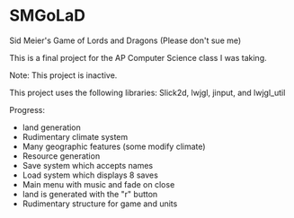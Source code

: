 # SMGoLaD
Sid Meier's Game of Lords and Dragons (Please don't sue me)



This is a final project for the AP Computer Science class I was taking.

Note: This project is inactive.




This project uses the following libraries: Slick2d, lwjgl, jinput, and lwjgl_util

Progress:

- land generation
- Rudimentary climate system
- Many geographic features (some modify climate)
- Resource generation
- Save system which accepts names
- Load system which displays 8 saves
- Main menu with music and fade on close
- land is generated with the "r" button
- Rudimentary structure for game and units
